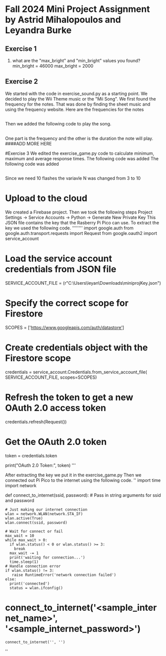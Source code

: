 # Fall 2024 Mini Project Assignment by Astrid Mihalopoulos and Leyandra Burke
## Exercise 1
1.  what are the "max_bright" and "min_bright" values you found?
min_bright = 46000
max_bright = 2000

## Exercise 2
We started with the code in exercise_sound.py as a starting point. We decided to play the Wii Theme music or the "Mii Song". We first found the frequency for the notes. That was done by finding the sheet music and using the frequency website. 
Here are the frequencies for the notes 
##
Then we added the following code to play the song. 
##
One part is the frequency and the other is the duration the note will play. 
####ADD MORE HERE 

#Exercise 3
We edited the exercise_game.py code to calculate minimum, maximum and average response times. The following code was added 
The following code was added 
##
Since we need 10 flashes the variavle N was changed from 3 to 10 

# Upload to the cloud 
We created a Firebase project. Then we took the following steps Project Settings -> Service Accounts -> Python -> Generate New Private Key
This JSON file contains the key that the Rasberry Pi Pico can use. 
To extract the key we used the following code. 
''''''''
import google.auth
from google.auth.transport.requests import Request
from google.oauth2 import service_account

# Load the service account credentials from JSON file
SERVICE_ACCOUNT_FILE = (r"C:\Users\leyan\Downloads\miniprojKey.json")

# Specify the correct scope for Firestore
SCOPES = ['https://www.googleapis.com/auth/datastore']

# Create credentials object with the Firestore scope
credentials = service_account.Credentials.from_service_account_file(
    SERVICE_ACCOUNT_FILE, scopes=SCOPES)

# Refresh the token to get a new OAuth 2.0 access token
credentials.refresh(Request())

# Get the OAuth 2.0 token
token = credentials.token

print("OAuth 2.0 Token:", token)
'''

After extracting the key we put it in the exercise_game.py
Then we connected out Pi Pico to the internet using the following code. 
''
import time
import network

def connect_to_internet(ssid, password):
    # Pass in string arguments for ssid and password

    # Just making our internet connection
    wlan = network.WLAN(network.STA_IF)
    wlan.active(True)
    wlan.connect(ssid, password)

    # Wait for connect or fail
    max_wait = 10
    while max_wait > 0:
      if wlan.status() < 0 or wlan.status() >= 3:
        break
      max_wait -= 1
      print('waiting for connection...')
      time.sleep(1)
    # Handle connection error
    if wlan.status() != 3:
       raise RuntimeError('network connection failed')
    else:
      print('connected')
      status = wlan.ifconfig()

 # connect_to_internet('<sample_internet_name>', '<sample_internet_password>')

    connect_to_internet('', '')
''

